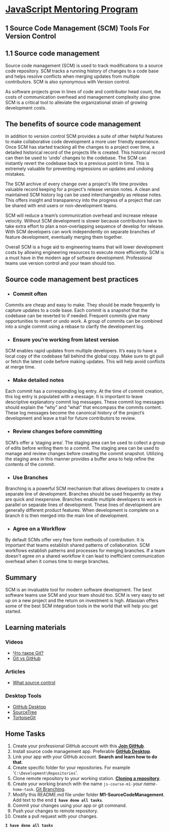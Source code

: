 # [JavaScript Mentoring Program](../README.md)

## 1 Source Code Management (SCM) Tools For Version Control

## 1.1 Source code management

Source code management (SCM) is used to track modifications to a source code repository. SCM tracks a running history of changes to a code base and helps resolve conflicts when merging updates from multiple contributors. SCM is also synonymous with Version control.

As software projects grow in lines of code and contributor head count, the costs of communication overhead and management complexity also grow. SCM is a critical tool to alleviate the organizational strain of growing development costs.

## The benefits of source code management

In addition to version control SCM provides a suite of other helpful features to make collaborative code development a more user friendly experience. Once SCM has started tracking all the changes to a project over time, a detailed historical record of the projects life is created. This historical record can then be used to ‘undo’ changes to the codebase. The SCM can instantly revert the codebase back to a previous point in time. This is extremely valuable for preventing regressions on updates and undoing mistakes.

The SCM archive of every change over a project's life time provides valuable record keeping for a project's release version notes. A clean and maintained SCM history log can be used interchangeably as release notes. This offers insight and transparency into the progress of a project that can be shared with end users or non-development teams.

SCM will reduce a team’s communication overhead and increase release velocity. Without SCM development is slower because contributors have to take extra effort to plan a non-overlapping sequence of develop for release. With SCM developers can work independently on separate branches of feature development, eventually merging them together.

Overall SCM is a huge aid to engineering teams that will lower development costs by allowing engineering resources to execute more efficiently. SCM is a must have in the modern age of software development. Professional teams use version control and your team should too.

## Source code management best practices

* ### Commit often

Commits are cheap and easy to make. They should be made frequently to capture updates to a code base. Each commit is a snapshot that the codebase can be reverted to if needed. Frequent commits give many opportunities to revert or undo work. A group of commits can be combined into a single commit using a rebase to clarify the development log.

* ### Ensure you're working from latest version

SCM enables rapid updates from multiple developers. It’s easy to have a local copy of the codebase fall behind the global copy. Make sure to git pull or fetch the latest code before making updates. This will help avoid conflicts at merge time.

* ### Make detailed notes

Each commit has a corresponding log entry. At the time of commit creation, this log entry is populated with a message. It is important to leave descriptive explanatory commit log messages. These commit log messages should explain the “why” and “what” that encompass the commits content. These log messages become the canonical history of the project’s development and leave a trail for future contributors to review.

* ### Review changes before committing

SCM’s offer a ‘staging area’. The staging area can be used to collect a group of edits before writing them to a commit. The staging area can be used to manage and review changes before creating the commit snapshot. Utilizing the staging area in this manner provides a buffer area to help refine the contents of the commit.

* ### Use Branches

Branching is a powerful SCM mechanism that allows developers to create a separate line of development. Branches should be used frequently as they are quick and inexpensive. Branches enable multiple developers to work in parallel on separate lines of development. These lines of development are generally different product features. When development is complete on a branch it is then merged into the main line of development.

* ### Agree on a Workflow

By default SCMs offer very free form methods of contribution. It is important that teams establish shared patterns of collaboration. SCM workflows establish patterns and processes for merging branches. If a team doesn't agree on a shared workflow it can lead to inefficient communication overhead when it comes time to merge branches.

## Summary

SCM is an invaluable tool for modern software development. The best software teams use SCM and your team should too. SCM is very easy to set up on a new project and the return on investment is high. Atlassian offers some of the best SCM integration tools in the world that will help you get started.

## Learning materials

### Videos

* [Что такое Git?](https://www.youtube.com/watch?v=W4hoc24K93E&list=PLDyvV36pndZFHXjXuwA_NywNrVQO0aQqb&ab_channel=JavaScript.ru)
* [Git vs GitHub](https://youtu.be/21Gl97tkbHU)

### Articles

* [What source control](https://www.perforce.com/blog/vcs/what-source-control)

### Desktop Tools

* [GitHub Desktop](https://desktop.github.com/)
* [SourceTree](https://www.sourcetreeapp.com/)
* [TortoiseGit](https://tortoisegit.org/)

## Home Tasks

1. Create your professional GitHub account with this **[Join GitHub](https://github.com/join)**.
2. Install source code management app. Preferable **[GitHub Desktop](https://desktop.github.com/)**.
3. Link your app with your GitHub account. **Search and learn how to do that**.
4. Create specific folder for your repositories. For example '`C:\Development\Repositories`'.
5. Clone remote repository to your working station. **[Cloning a repository](https://docs.github.com/en/repositories/creating-and-managing-repositories/cloning-a-repository)**.
6. Create your working branch with the name `js-course-m1-`*your name*`-home-task`. [Git Branching](https://git-scm.com/book/en/v2/Git-Branching-Basic-Branching-and-Merging).
7. Modify this README.md file under folder **M1-SourceCodeManagement**. Add text to the end **`I have done all tasks`**.
8. Commit your changes using your app or git command.
9. Push your changes to remote repository.
10. Create a pull request with your changes.

**`I have done all tasks`**
